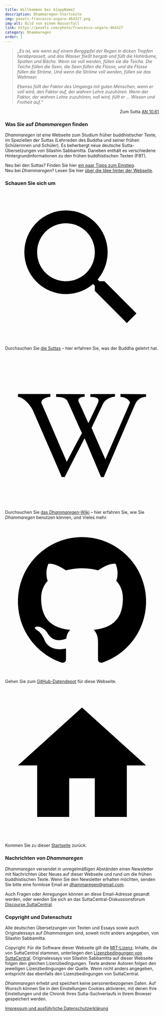 ```yaml
---
title: Willkommen bei ${appName}
description: Dhammaregen-Startseite
img: pexels-francesco-ungaro-464327.png
img-alt: Bild von einem Wasserfall
link: https://pexels.com/photo/francesco-ungaro-464327
category: Dhammaregen
order: 1
---
```


> *„Es ist, wie wenn auf einem Berggipfel der Regen in dicken Tropfen herabprasselt, und das Wasser fließt bergab und füllt die Hohlräume, Spalten und Bäche. Wenn sie voll werden, füllen sie die Teiche. Die Teiche füllen die Seen, die Seen füllen die Flüsse, und die Flüsse füllen die Ströme. Und wenn die Ströme voll werden, füllen sie das Weltmeer.*
> 
> *Ebenso füllt der Faktor des Umgangs mit guten Menschen, wenn er voll wird, den Faktor auf, der wahren Lehre zuzuhören. Wenn der Faktor, der wahren Lehre zuzuhören, voll wird, füllt er … Wissen und Freiheit auf.“*
<div style="text-align: right;">Zum Sutta <a href="#/sutta/an10.61:8.1/de/sabbamitta">AN 10.61</a></div>

### Was Sie auf *Dhammaregen* finden

*Dhammaregen* ist eine Webseite zum Studium früher buddhistischer Texte, im Speziellen der Suttas (Lehrreden des Buddha und seiner frühen Schülerinnen und Schüler). Es beherbergt neue deutsche Sutta-Übersetzungen von Silashin Sabbamitta. Daneben enthält es verschiedene Hintergrundinformationen zu den frühen buddhistischen Texten (FBT).

Neu bei den Suttas? Finden Sie hier [ein paar Tipps zum Einstieg](/Studium/Einstieg).  
Neu bei *Dhammaregen*? Lesen Sie hier [über die Idee hinter der Webseite](/Studium/Neu).

### Schauen Sie sich um

<a href="/suttas" class="scv-icon-btn v-btn v-btn--icon v-btn--round v-btn--router theme--dark v-size--default"><span class="v-btn__content"><span aria-hidden="true" class="v-icon notranslate theme--dark"><svg xmlns="http://www.w3.org/2000/svg" viewBox="0 0 24 24" role="img" aria-hidden="true" class="v-icon__svg"><path d="M9.5,3A6.5,6.5 0 0,1 16,9.5C16,11.11 15.41,12.59 14.44,13.73L14.71,14H15.5L20.5,19L19,20.5L14,15.5V14.71L13.73,14.44C12.59,15.41 11.11,16 9.5,16A6.5,6.5 0 0,1 3,9.5A6.5,6.5 0 0,1 9.5,3M9.5,5C7,5 5,7 5,9.5C5,12 7,14 9.5,14C12,14 14,12 14,9.5C14,7 12,5 9.5,5Z"></path></svg></span></span></a> Durchsuchen Sie [die Suttas](/suttas) – hier erfahren Sie, was der Buddha gelehrt hat.

<a href="/wiki" class="scv-icon-btn v-btn--active v-btn v-btn--icon v-btn--round v-btn--router theme--dark v-size--default" aria-current="page"><span class="v-btn__content"><span aria-hidden="true" class="v-icon notranslate theme--dark"><svg xmlns="http://www.w3.org/2000/svg" viewBox="0 0 24 24" role="img" aria-hidden="true" class="v-icon__svg"><path d="M14.97,18.95L12.41,12.92C11.39,14.91 10.27,17 9.31,18.95C9.3,18.96 8.84,18.95 8.84,18.95C7.37,15.5 5.85,12.1 4.37,8.68C4.03,7.84 2.83,6.5 2,6.5C2,6.4 2,6.18 2,6.05H7.06V6.5C6.46,6.5 5.44,6.9 5.7,7.55C6.42,9.09 8.94,15.06 9.63,16.58C10.1,15.64 11.43,13.16 12,12.11C11.55,11.23 10.13,7.93 9.71,7.11C9.39,6.57 8.58,6.5 7.96,6.5C7.96,6.35 7.97,6.25 7.96,6.06L12.42,6.07V6.47C11.81,6.5 11.24,6.71 11.5,7.29C12.1,8.53 12.45,9.42 13,10.57C13.17,10.23 14.07,8.38 14.5,7.41C14.76,6.76 14.37,6.5 13.29,6.5C13.3,6.38 13.3,6.17 13.3,6.07C14.69,6.06 16.78,6.06 17.15,6.05V6.47C16.44,6.5 15.71,6.88 15.33,7.46L13.5,11.3C13.68,11.81 15.46,15.76 15.65,16.2L19.5,7.37C19.2,6.65 18.34,6.5 18,6.5C18,6.37 18,6.2 18,6.05L22,6.08V6.1L22,6.5C21.12,6.5 20.57,7 20.25,7.75C19.45,9.54 17,15.24 15.4,18.95C15.4,18.95 14.97,18.95 14.97,18.95Z"></path></svg></span></span></a> Durchsuchen Sie [das *Dhammaregen*-Wiki](/wiki) – hier erfahren Sie, wie Sie *Dhammaregen* benutzen können, und Vieles mehr.

<a href="https://github.com/dhammaregen/dhammaregen3" target="_blank" class="scv-icon-btn v-btn v-btn--icon v-btn--round theme--dark v-size--default" title="Github"><span class="v-btn__content"><span aria-hidden="true" class="v-icon notranslate theme--dark"><svg xmlns="http://www.w3.org/2000/svg" viewBox="0 0 24 24" role="img" aria-hidden="true" class="v-icon__svg"><path d="M12,2A10,10 0 0,0 2,12C2,16.42 4.87,20.17 8.84,21.5C9.34,21.58 9.5,21.27 9.5,21C9.5,20.77 9.5,20.14 9.5,19.31C6.73,19.91 6.14,17.97 6.14,17.97C5.68,16.81 5.03,16.5 5.03,16.5C4.12,15.88 5.1,15.9 5.1,15.9C6.1,15.97 6.63,16.93 6.63,16.93C7.5,18.45 8.97,18 9.54,17.76C9.63,17.11 9.89,16.67 10.17,16.42C7.95,16.17 5.62,15.31 5.62,11.5C5.62,10.39 6,9.5 6.65,8.79C6.55,8.54 6.2,7.5 6.75,6.15C6.75,6.15 7.59,5.88 9.5,7.17C10.29,6.95 11.15,6.84 12,6.84C12.85,6.84 13.71,6.95 14.5,7.17C16.41,5.88 17.25,6.15 17.25,6.15C17.8,7.5 17.45,8.54 17.35,8.79C18,9.5 18.38,10.39 18.38,11.5C18.38,15.32 16.04,16.16 13.81,16.41C14.17,16.72 14.5,17.33 14.5,18.26C14.5,19.6 14.5,20.68 14.5,21C14.5,21.27 14.66,21.59 15.17,21.5C19.14,20.16 22,16.42 22,12A10,10 0 0,0 12,2Z"></path></svg></span></span></a> Gehen Sie zum [GitHub-Datendepot](https://github.com/dhammaregen/dhammaregen) für diese Webseite.

<a href="/" class="scv-icon-btn v-btn v-btn--icon v-btn--round v-btn--router theme--dark v-size--default"><span class="v-btn__content"><span aria-hidden="true" class="v-icon notranslate theme--dark"><svg xmlns="http://www.w3.org/2000/svg" viewBox="0 0 24 24" role="img" aria-hidden="true" class="v-icon__svg"><path d="M10,20V14H14V20H19V12H22L12,3L2,12H5V20H10Z"></path></svg></span></span></a> Kommen Sie zu dieser [Startseite](/wiki/startseite) zurück.

### Nachrichten von *Dhammaregen*

*Dhammaregen* versendet in unregelmäßigen Abständen einen Newsletter mit Nachrichten über Neues auf dieser Webseite und rund um die frühen buddhistischen Texte. Wenn Sie den Newsletter erhalten möchten, senden Sie bitte eine formlose Email an [dhammaregen@gmail.com](mailto:dhammaregen@gmail.com).

Auch Fragen oder Anregungen können an diese Email-Adresse gesandt werden, oder wenden Sie sich an das SuttaCentral-Diskussionsforum [Discourse.SuttaCentral](https://discourse.suttacentral.net).

### Copyright und Datenschutz

Alle deutschen Übersetzungen von Texten und Essays sowie auch Originalessays auf *Dhammaregen* sind, soweit nicht anders angegeben, von Silashin Sabbamitta.

Copyright: Für die Software dieser Webseite gilt die [MIT-Lizenz](https://github.com/dhammaregen/dhammaregen/blob/main/LICENSE). Inhalte, die von SuttaCentral stammen, unterliegen den [Lizenzbedingungen von SuttaCentral](https://dhammaregen.github.io/voice/de/301-lizenzen-sc). Originalessays von Silashin Sabbamitta auf dieser Webseite folgen den gleichen Lizenzbedingungen. Texte anderer Autoren folgen den jeweiligen Lizenzbedingungen der Quelle. Wenn nicht anders angegeben, entspricht das ebenfalls den Lizenzbedingungen von SuttaCentral.

*Dhammaregen* erhebt und speichert keine personenbezogenen Daten. Auf Wunsch können Sie in den Einstellungen Cookies aktivieren, mit denen Ihre Einstellungen und die Chronik Ihres Sutta-Suchverlaufs in Ihrem Browser gespeichert werden. 

<!-- Diese Webseite verwendet Cookies lediglich zu dem Zweck, die Darstellung der Webseiteninhalte zu ermöglichen und die Einstellungen des Benutzers in dessen Browser zu speichern. -->

[Impressum und ausführliche Datenschutzerklärung](/wiki/Impressum)
